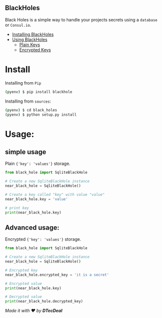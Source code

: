 BlackHoles
---

Black Holes is a simple way to handle your projects secrets using a `database` or `Consul.io`.


+ [Installing BlackHoles](#install)
+ [Using BlackHoles](#usage)
    - [Plain Keys](#simple-usage)
    - [Encrypted Keys](#advanced-usage)
    
# Install

Installing from `Pip`

```bash
(pyenv) $ pip install blackhole
```
    

Installing from `sources`:

```bash
(pyenv) $ cd black_holes
(pyenv) $ python setup.py install
```

# Usage:

## simple usage

Plain `{'key': 'values'}` storage.

```python
from black_hole import SqliteBlackHole

# Create a new SqliteBlackHole instance
near_black_hole = SqliteBlackHole()

# Create a key called "key" with value "value"
near_black_hole.key = 'value'

# print key
print(near_black_hole.key)
```

##  Advanced usage:

Encrypted `{'key': 'values'}` storage.

```python
from black_hole import SqliteBlackHole

# Create a new SqliteBlackHole instance
near_black_hole = SqliteBlackHole()

# Encrypted key
near_black_hole.encrypted_key = 'it is a secret'

# Encrypted value
print(near_black_hole.key)

# Decrypted value
print(near_black_hole.decrypted_key)
```


_Made it with ❤ by __DTecDeal___